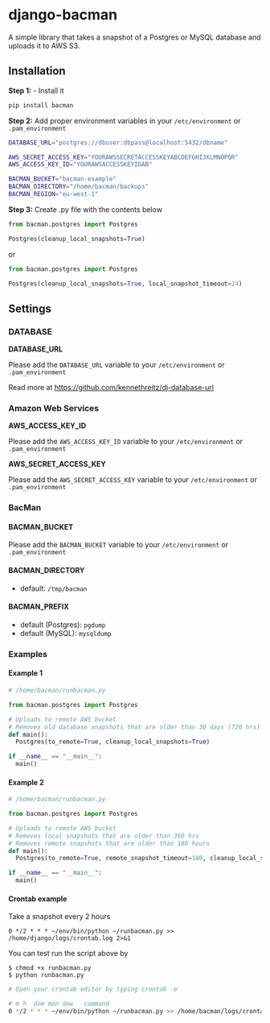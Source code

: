 # django-bacman #

A simple library that takes a snapshot of a Postgres or MySQL database and uploads it to AWS S3.

## Installation ##

**Step 1:** - Install it

```bash
pip install bacman
```

**Step 2:** Add proper environment variables in your `/etc/environment` or `.pam_environment`

```bash
DATABASE_URL="postgres://dbuser:dbpass@localhost:5432/dbname"

AWS_SECRET_ACCESS_KEY="YOURAWSSECRETACCESSKEYABCDEFGHIJKLMNOPQR"
AWS_ACCESS_KEY_ID="YOURAWSACCESSKEYIDAB"

BACMAN_BUCKET="bacman-example"
BACMAN_DIRECTORY="/home/bacman/backups"
BACMAN_REGION="eu-west-1"
```

**Step 3:** Create .py file with the contents below

```python
from bacman.postgres import Postgres

Postgres(cleanup_local_snapshots=True)
```

or

```python
from bacman.postgres import Postgres

Postgres(cleanup_local_snapshots=True, local_snapshot_timeout=24)
```


## Settings ##

### DATABASE

**DATABASE_URL**

Please add the `DATABASE_URL` variable to your `/etc/environment` or `.pam_environment`

Read more at https://github.com/kennethreitz/dj-database-url


### Amazon Web Services

**AWS_ACCESS_KEY_ID**

Please add the `AWS_ACCESS_KEY_ID` variable to your `/etc/environment` or `.pam_environment`

**AWS_SECRET_ACCESS_KEY**

Please add the `AWS_SECRET_ACCESS_KEY` variable to your `/etc/environment` or `.pam_environment`


### BacMan ###

#### BACMAN_BUCKET

Please add the `BACMAN_BUCKET` variable to your `/etc/environment` or `.pam_environment`

#### BACMAN_DIRECTORY
* default: `/tmp/bacman`

#### BACMAN_PREFIX
* default (Postgres): `pgdump`
* default (MySQL): `mysqldump`


### Examples

#### Example 1
```python
# /home/bacman/runbacman.py

from bacman.postgres import Postgres

# Uploads to remote AWS bucket
# Removes old database snapshots that are older than 30 days (720 hrs)
def main():
  Postgres(to_remote=True, cleanup_local_snapshots=True)

if __name__ == "__main__":
  main()
```

#### Example 2
```python
# /home/bacman/runbacman.py

from bacman.postgres import Postgres

# Uploads to remote AWS bucket
# Removes local snapshots that are older than 360 hrs
# Removes remote snapshots that are older than 180 hours
def main():
  Postgres(to_remote=True, remote_snapshot_timeout=180, cleanup_local_snapshots=True, local_snapshot_timeout=360)

if __name__ == "__main__":
  main()
```

#### Crontab example

Take a snapshot every 2 hours

```
0 */2 * * * ~/env/bin/python ~/runbacman.py >> /home/django/logs/crontab.log 2>&1
```

You can test run the script above by

```
$ chmod +x runbacman.py
$ python runbacman.py
```

```bash
# Open your crontab editor by typing crontab -e

# m h  dom mon dow   command
0 */2 * * * ~/env/bin/python ~/runbacman.py >> /home/bacman/logs/crontab.log 2>&1
```
